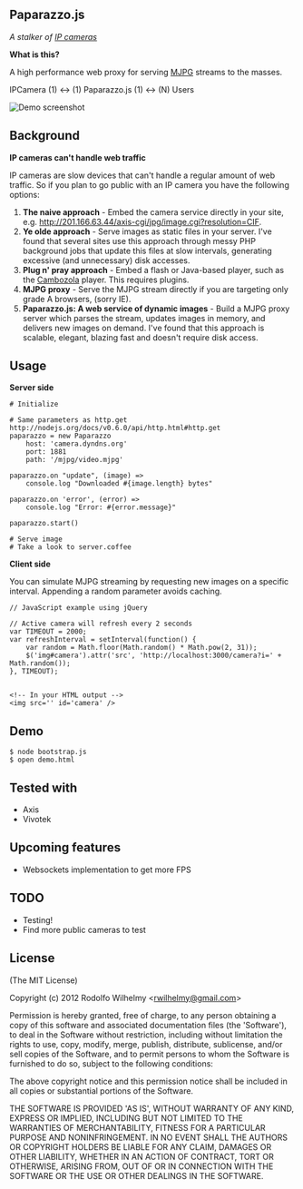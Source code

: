 Paparazzo.js
-

_A stalker of [IP cameras](http://en.wikipedia.org/wiki/IP_camera)_

**What is this?**

A high performance web proxy for serving [MJPG](http://en.wikipedia.org/wiki/Motion_JPEG) streams to the masses.

IPCamera (1) <-> (1) Paparazzo.js (1) <-> (N) Users

![Demo screenshot](https://github.com/wilhelmbot/Paparazzo.js/raw/master/mjpg_demo.gif "Streaming a VIVOTEK camera")

Background
-

**IP cameras can't handle web traffic**

IP cameras are slow devices that can't handle a regular amount of web traffic. So if you plan to go public with an IP camera you have the following options:

1. **The naive approach** - Embed the camera service directly in your site, e.g. http://201.166.63.44/axis-cgi/jpg/image.cgi?resolution=CIF.
2. **Ye olde approach** - Serve images as static files in your server. I've found that several sites use this approach through messy PHP background jobs that update this files at slow intervals, generating excessive (and unnecessary) disk accesses.
3. **Plug n' pray approach** - Embed a flash or Java-based player, such as the  [Cambozola](http://www.charliemouse.com/code/cambozola/) player. This requires plugins.
4. **MJPG proxy** - Serve the MJPG stream directly if you are targeting only grade A browsers, (sorry IE).
5. **Paparazzo.js: A web service of dynamic images** - Build a MJPG proxy server which parses the stream, updates images in memory, and delivers new images on demand. I've found that this approach is scalable, elegant, blazing fast and doesn't require disk access.

Usage
-

**Server side**

	# Initialize
	
	# Same parameters as http.get http://nodejs.org/docs/v0.6.0/api/http.html#http.get
	paparazzo = new Paparazzo 
	    host: 'camera.dyndns.org'
	    port: 1881
	    path: '/mjpg/video.mjpg'

	paparazzo.on "update", (image) => 
	    console.log "Downloaded #{image.length} bytes"

	paparazzo.on 'error', (error) => 
	    console.log "Error: #{error.message}"

	paparazzo.start()
		
	# Serve image
	# Take a look to server.coffee

**Client side**

You can simulate MJPG streaming by requesting new images on a specific interval. Appending a random parameter avoids caching.

	// JavaScript example using jQuery

	// Active camera will refresh every 2 seconds
	var TIMEOUT = 2000;
	var refreshInterval = setInterval(function() {
		var random = Math.floor(Math.random() * Math.pow(2, 31));
		$('img#camera').attr('src', 'http://localhost:3000/camera?i=' + Math.random());
	}, TIMEOUT);	


	<!-- In your HTML output -->
	<img src='' id='camera' />

Demo
-
	$ node bootstrap.js
	$ open demo.html

Tested with
-
* Axis
* Vivotek

Upcoming features
-  
* Websockets implementation to get more FPS

TODO
-  
* Testing!
* Find more public cameras to test

License  
-  

(The MIT License)

Copyright (c) 2012 Rodolfo Wilhelmy <[rwilhelmy@gmail.com](mailto:rwilhelmy@gmail.com)>

Permission is hereby granted, free of charge, to any person obtaining a copy of this software and associated documentation files (the 'Software'), to deal in the Software without restriction, including without limitation the rights to use, copy, modify, merge, publish, distribute, sublicense, and/or sell copies of the Software, and to permit persons to whom the Software is furnished to do so, subject to the following conditions:

The above copyright notice and this permission notice shall be included in all copies or substantial portions of the Software.

THE SOFTWARE IS PROVIDED 'AS IS', WITHOUT WARRANTY OF ANY KIND, EXPRESS OR IMPLIED, INCLUDING BUT NOT LIMITED TO THE WARRANTIES OF MERCHANTABILITY, FITNESS FOR A PARTICULAR PURPOSE AND NONINFRINGEMENT. IN NO EVENT SHALL THE AUTHORS OR COPYRIGHT HOLDERS BE LIABLE FOR ANY CLAIM, DAMAGES OR OTHER LIABILITY, WHETHER IN AN ACTION OF CONTRACT, TORT OR OTHERWISE, ARISING FROM, OUT OF OR IN CONNECTION WITH THE SOFTWARE OR THE USE OR OTHER DEALINGS IN THE SOFTWARE.
